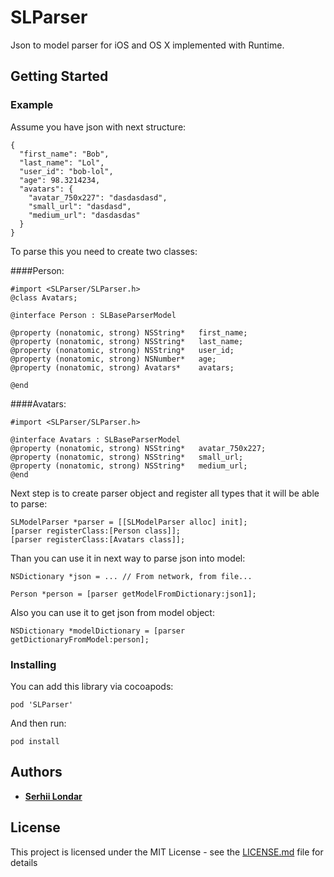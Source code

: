 # SLParser

Json to model parser for iOS and OS X implemented with Runtime.

## Getting Started



### Example
Assume you have json with next structure:

```
{
  "first_name": "Bob",
  "last_name": "Lol",
  "user_id": "bob-lol",
  "age": 98.3214234,
  "avatars": {
    "avatar_750x227": "dasdasdasd",
    "small_url": "dasdasd",
    "medium_url": "dasdasdas"
  }
}
```

To parse this you need to create two classes:

####Person:
```
#import <SLParser/SLParser.h>
@class Avatars;

@interface Person : SLBaseParserModel

@property (nonatomic, strong) NSString*   first_name;
@property (nonatomic, strong) NSString*   last_name;
@property (nonatomic, strong) NSString*   user_id;
@property (nonatomic, strong) NSNumber*   age;
@property (nonatomic, strong) Avatars*    avatars;

@end
```

####Avatars:
```
#import <SLParser/SLParser.h>

@interface Avatars : SLBaseParserModel
@property (nonatomic, strong) NSString*   avatar_750x227;
@property (nonatomic, strong) NSString*   small_url;
@property (nonatomic, strong) NSString*   medium_url;
@end
```

Next step is to create parser object and register all types that it will be able to parse:

```
SLModelParser *parser = [[SLModelParser alloc] init];
[parser registerClass:[Person class]];
[parser registerClass:[Avatars class]];
```

Than you can use it in next way to parse json into model:

```
NSDictionary *json = ... // From network, from file...

Person *person = [parser getModelFromDictionary:json1];
```

Also you can use it to get json from model object:

```
NSDictionary *modelDictionary = [parser getDictionaryFromModel:person];
```


### Installing

You can add this library via cocoapods:

```
pod 'SLParser'
```

And then run:

```
pod install
```

## Authors

* **[Serhii Londar](https://github.com/serhii-londar)**


## License

This project is licensed under the MIT License - see the [LICENSE.md](LICENSE.md) file for details

